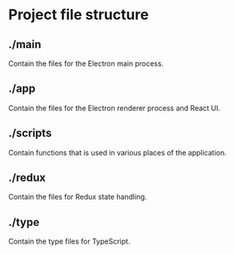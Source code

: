 # Project file structure

## ./main

Contain the files for the Electron main process.

## ./app

Contain the files for the Electron renderer process and React UI.

## ./scripts

Contain functions that is used in various places of the application.

## ./redux

Contain the files for Redux state handling.

## ./type

Contain the type files for TypeScript.
